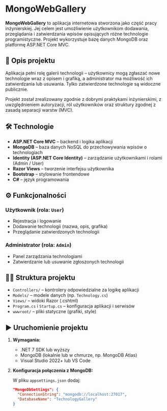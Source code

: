 # MongoWebGallery

**MongoWebGallery** to aplikacja internetowa stworzona jako część pracy inżynierskiej. Jej celem jest umożliwienie użytkownikom dodawania, przeglądania i zatwierdzania wpisów opisujących różne technologie programistyczne. Projekt wykorzystuje bazę danych MongoDB oraz platformę ASP.NET Core MVC.

## 📌 Opis projektu

Aplikacja pełni rolę galerii technologii – użytkownicy mogą zgłaszać nowe technologie wraz z opisem i grafiką, a administrator ma możliwość ich zatwierdzania lub usuwania. Tylko zatwierdzone technologie są widoczne publicznie.

Projekt został zrealizowany zgodnie z dobrymi praktykami inżynierskimi, z uwzględnieniem autoryzacji, ról użytkowników oraz struktury zgodnej z zasadą separacji warstw (MVC).

## 🛠️ Technologie

- **ASP.NET Core MVC** – backend i logika aplikacji
- **MongoDB** – baza danych NoSQL do przechowywania wpisów o technologiach
- **Identity (ASP.NET Core Identity)** – zarządzanie użytkownikami i rolami (Admin / User)
- **Razor Views** – tworzenie interfejsu użytkownika
- **Bootstrap** – stylowanie frontendowe
- **C#** – język programowania

## ⚙️ Funkcjonalności

### Użytkownik (rola: `User`)
- Rejestracja i logowanie
- Dodawanie technologii (nazwa, opis, grafika)
- Przeglądanie zatwierdzonych technologii

### Administrator (rola: `Admin`)
- Panel zarządzania technologiami
- Zatwierdzanie lub usuwanie zgłoszonych technologii

## 🧑‍💻 Struktura projektu

- `Controllers/` – kontrolery odpowiedzialne za logikę aplikacji
- `Models/` – modele danych (np. `Technology.cs`)
- `Views/` – widoki Razor (.cshtml)
- `Program.cs` i `Startup.cs` – konfiguracja aplikacji i serwisów
- `wwwroot/` – pliki statyczne (grafiki, style)

## ▶️ Uruchomienie projektu

1. **Wymagania:**
   - .NET 7 SDK lub wyższy
   - MongoDB (lokalnie lub w chmurze, np. MongoDB Atlas)
   - Visual Studio 2022+ lub VS Code

2. **Konfiguracja połączenia z MongoDB:**

   W pliku `appsettings.json` dodaj:

   ```json
   "MongoDbSettings": {
     "ConnectionString": "mongodb://localhost:27017",
     "DatabaseName": "TechnologyGallery"
   }
